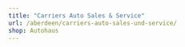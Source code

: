 ```yaml
---
title: "Carriers Auto Sales & Service"
url: /aberdeen/carriers-auto-sales-und-service/
shop: Autohaus
---
```

